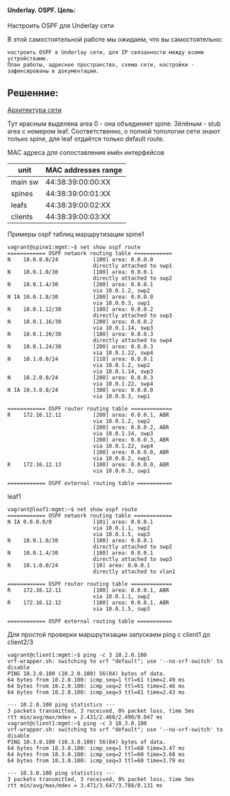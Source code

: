 #### Underlay. OSPF. Цель:

Настроить OSPF для Underlay сети

В этой самостоятельной работе мы ожидаем, что вы самостоятельно:

    настроить OSPF в Underlay сети, для IP связанности между всеми устройствами.
    План работы, адресное пространство, схема сети, настройки - зафиксированы в документации.

## Решенние:

[Архитектура сети](https://github.com/Roman2dot0/training-otus/blob/master/ex2/ospf.png)

Тут красным выделена area 0 - она объединяет spine. Зёлёным - stub area с номером leaf.
Соответственно, о полной топологии сети знают только spine, для leaf отдаётся только default route.

MAC адреса для сопоставления имён интерфейсов

unit | MAC addresses range
------------ | -------------
main sw | 44:38:39:00:00:XX
spines | 44:38:39:00:01:XX
leafs | 44:38:39:00:02:XX
clients | 44:38:39:00:03:XX

Примеры ospf таблиц маршрутизации
spine1

```
vagrant@spine1:mgmt:~$ net show ospf route
============ OSPF network routing table ============
N    10.0.0.0/24           [100] area: 0.0.0.0
                           directly attached to swp1
N    10.0.1.0/30           [100] area: 0.0.0.1
                           directly attached to swp2
N    10.0.1.4/30           [200] area: 0.0.0.1
                           via 10.0.1.2, swp2
N IA 10.0.1.8/30           [200] area: 0.0.0.0
                           via 10.0.0.3, swp1
N    10.0.1.12/30          [100] area: 0.0.0.2
                           directly attached to swp3
N    10.0.1.16/30          [200] area: 0.0.0.2
                           via 10.0.1.14, swp3
N    10.0.1.20/30          [100] area: 0.0.0.3
                           directly attached to swp4
N    10.0.1.24/30          [200] area: 0.0.0.3
                           via 10.0.1.22, swp4
N    10.1.0.0/24           [110] area: 0.0.0.1
                           via 10.0.1.2, swp2
                           via 10.0.1.14, swp3
N    10.2.0.0/24           [200] area: 0.0.0.3
                           via 10.0.1.22, swp4
N IA 10.3.0.0/24           [300] area: 0.0.0.0
                           via 10.0.0.3, swp1

============ OSPF router routing table =============
R    172.16.12.12          [200] area: 0.0.0.1, ABR
                           via 10.0.1.2, swp2
                           [200] area: 0.0.0.2, ABR
                           via 10.0.1.14, swp3
                           [200] area: 0.0.0.3, ABR
                           via 10.0.1.22, swp4
                           [100] area: 0.0.0.0, ABR
                           via 10.0.0.2, swp1
R    172.16.12.13          [100] area: 0.0.0.0, ABR
                           via 10.0.0.3, swp1

============ OSPF external routing table ===========
```

leaf1
```
vagrant@leaf1:mgmt:~$ net show ospf route
============ OSPF network routing table ============
N IA 0.0.0.0/0             [101] area: 0.0.0.1
                           via 10.0.1.1, swp2
                           via 10.0.1.5, swp3
N    10.0.1.0/30           [100] area: 0.0.0.1
                           directly attached to swp2
N    10.0.1.4/30           [100] area: 0.0.0.1
                           directly attached to swp3
N    10.1.0.0/24           [10] area: 0.0.0.1
                           directly attached to vlan1

============ OSPF router routing table =============
R    172.16.12.11          [100] area: 0.0.0.1, ABR
                           via 10.0.1.1, swp2
R    172.16.12.12          [100] area: 0.0.0.1, ABR
                           via 10.0.1.5, swp3

============ OSPF external routing table ===========
```

Для простой проверки маршрутизации запускаем ping с client1 до client2/3

```
vagrant@client1:mgmt:~$ ping -c 3 10.2.0.100
vrf-wrapper.sh: switching to vrf "default"; use '--no-vrf-switch' to disable
PING 10.2.0.100 (10.2.0.100) 56(84) bytes of data.
64 bytes from 10.2.0.100: icmp_seq=1 ttl=61 time=2.49 ms
64 bytes from 10.2.0.100: icmp_seq=2 ttl=61 time=2.46 ms
64 bytes from 10.2.0.100: icmp_seq=3 ttl=61 time=2.43 ms

--- 10.2.0.100 ping statistics ---
3 packets transmitted, 3 received, 0% packet loss, time 5ms
rtt min/avg/max/mdev = 2.431/2.460/2.490/0.047 ms
vagrant@client1:mgmt:~$ ping -c 3 10.3.0.100
vrf-wrapper.sh: switching to vrf "default"; use '--no-vrf-switch' to disable
PING 10.3.0.100 (10.3.0.100) 56(84) bytes of data.
64 bytes from 10.3.0.100: icmp_seq=1 ttl=60 time=3.47 ms
64 bytes from 10.3.0.100: icmp_seq=2 ttl=60 time=3.68 ms
64 bytes from 10.3.0.100: icmp_seq=3 ttl=60 time=3.79 ms

--- 10.3.0.100 ping statistics ---
3 packets transmitted, 3 received, 0% packet loss, time 5ms
rtt min/avg/max/mdev = 3.471/3.647/3.788/0.131 ms

```
